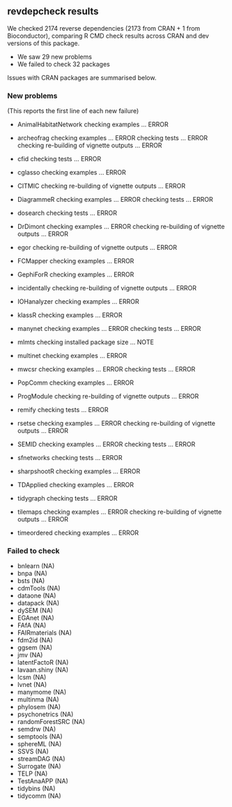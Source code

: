 ## revdepcheck results

We checked 2174 reverse dependencies (2173 from CRAN + 1 from Bioconductor), comparing R CMD check results across CRAN and dev versions of this package.

 * We saw 29 new problems
 * We failed to check 32 packages

Issues with CRAN packages are summarised below.

### New problems
(This reports the first line of each new failure)

* AnimalHabitatNetwork
  checking examples ... ERROR

* archeofrag
  checking examples ... ERROR
  checking tests ... ERROR
  checking re-building of vignette outputs ... ERROR

* cfid
  checking tests ... ERROR

* cglasso
  checking examples ... ERROR

* CITMIC
  checking re-building of vignette outputs ... ERROR

* DiagrammeR
  checking examples ... ERROR
  checking tests ... ERROR

* dosearch
  checking tests ... ERROR

* DrDimont
  checking examples ... ERROR
  checking re-building of vignette outputs ... ERROR

* egor
  checking re-building of vignette outputs ... ERROR

* FCMapper
  checking examples ... ERROR

* GephiForR
  checking examples ... ERROR

* incidentally
  checking re-building of vignette outputs ... ERROR

* IOHanalyzer
  checking examples ... ERROR

* klassR
  checking examples ... ERROR

* manynet
  checking examples ... ERROR
  checking tests ... ERROR

* mlmts
  checking installed package size ... NOTE

* multinet
  checking examples ... ERROR

* mwcsr
  checking examples ... ERROR
  checking tests ... ERROR

* PopComm
  checking examples ... ERROR

* ProgModule
  checking re-building of vignette outputs ... ERROR

* remify
  checking tests ... ERROR

* rsetse
  checking examples ... ERROR
  checking re-building of vignette outputs ... ERROR

* SEMID
  checking examples ... ERROR
  checking tests ... ERROR

* sfnetworks
  checking tests ... ERROR

* sharpshootR
  checking examples ... ERROR

* TDApplied
  checking examples ... ERROR

* tidygraph
  checking tests ... ERROR

* tilemaps
  checking examples ... ERROR
  checking re-building of vignette outputs ... ERROR

* timeordered
  checking examples ... ERROR

### Failed to check

* bnlearn         (NA)
* bnpa            (NA)
* bsts            (NA)
* cdmTools        (NA)
* dataone         (NA)
* datapack        (NA)
* dySEM           (NA)
* EGAnet          (NA)
* FAfA            (NA)
* FAIRmaterials   (NA)
* fdm2id          (NA)
* ggsem           (NA)
* jmv             (NA)
* latentFactoR    (NA)
* lavaan.shiny    (NA)
* lcsm            (NA)
* lvnet           (NA)
* manymome        (NA)
* multinma        (NA)
* phylosem        (NA)
* psychonetrics   (NA)
* randomForestSRC (NA)
* semdrw          (NA)
* semptools       (NA)
* sphereML        (NA)
* SSVS            (NA)
* streamDAG       (NA)
* Surrogate       (NA)
* TELP            (NA)
* TestAnaAPP      (NA)
* tidybins        (NA)
* tidycomm        (NA)
